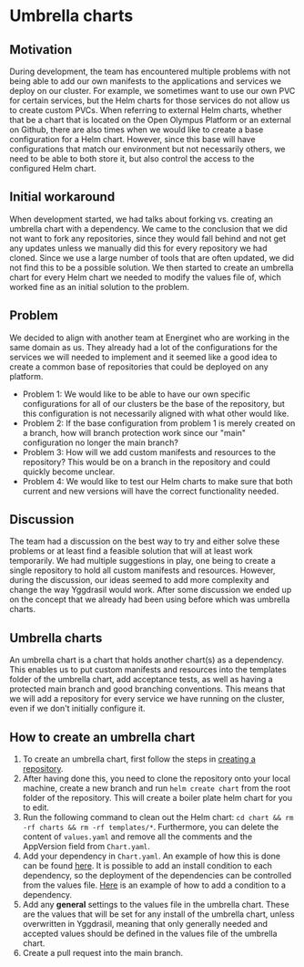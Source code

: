 # Umbrella charts

## Motivation
During development, the team has encountered multiple problems with not being able to add our own manifests to the applications and services we deploy on our cluster. For example, we sometimes want to use our own PVC for certain services, but the Helm charts for those services do not allow us to create custom PVCs.
When referring to external Helm charts, whether that be a chart that is located on the Open Olympus Platform or an external on Github, there are also times when we would like to create a base configuration for a Helm chart. However, since this base will have configurations that match our environment but not necessarily others, we need to be able to both store it, but also control the access to the configured Helm chart. 

## Initial workaround 
When development started, we had talks about forking vs. creating an umbrella chart with a dependency. We came to the conclusion that we did not want to fork any repositories, since they would fall behind and not get any updates unless we manually did this for every repository we had cloned. Since we use a large number of tools that are often updated, we did not find this to be a possible solution. We then started to create an umbrella chart for every Helm chart we needed to modify the values file of, which worked fine as an initial solution to the problem.

## Problem
We decided to align with another team at Energinet who are working in the same domain as us. They already had a lot of the configurations for the services we will needed to implement and it seemed like a good idea to create a common base of repositories that could be deployed on any platform. 

- Problem 1: We would like to be able to have our own specific configurations for all of our clusters be the base of the repository, but this configuration is not necessarily aligned with what other would like. 
- Problem 2: If the base configuration from problem 1 is merely created on a branch, how will branch protection work since our "main" configuration no longer the main branch? 
- Problem 3: How will we add custom manifests and resources to the repository? This would be on a branch in the repository and could quickly become unclear. 
- Problem 4: We would like to test our Helm charts to make sure that both current and new versions will have the correct functionality needed. 

## Discussion
The team had a discussion on the best way to try and either solve these problems or at least find a feasible solution that will at least work temporarily. We had multiple suggestions in play, one being to create a single repository to hold all custom manifests and resources. However, during the discussion, our ideas seemed to add more complexity and change the way Yggdrasil would work. After some discussion we ended up on the concept that we already had been using before which was umbrella charts. 

## Umbrella charts
An umbrella chart is a chart that holds another chart(s) as a dependency. This enables us to put custom manifests and resources into the templates folder of the umbrella chart, add acceptance tests, as well as having a protected main branch and good branching conventions. This means that we will add a repository for every service we have running on the cluster, even if we don't initially configure it. 

## How to create an umbrella chart
1. To create an umbrella chart, first follow the steps in [creating a repository](../git/repo_creation.md).
2. After having done this, you need to clone the repository onto your local machine, create a new branch and run ```helm create chart``` from the root folder of the repository. This will create a boiler plate helm chart for you to edit.
3. Run the following command to clean out the Helm chart: ```cd chart && rm -rf charts && rm -rf templates/*```. Furthermore, you can delete the content of `values.yaml` and remove all the comments and the AppVersion field from `Chart.yaml`. 
4.  Add your dependency in `Chart.yaml`. An example of how this is done can be found [here](https://helm.sh/docs/helm/helm_dependency/). It is possible to add an install condition to each dependency, so the deployment of the dependencies can be controlled from the values file. [Here](https://helm.sh/docs/chart_best_practices/dependencies/#conditions-and-tags) is an example of how to add a condition to a dependency. 
5.  Add any **general** settings to the values file in the umbrella chart. These are the values that will be set for any install of the umbrella chart, unless overwritten in Yggdrasil, meaning that only generally needed and accepted values should be defined in the values file of the umbrella chart. 
6.  Create a pull request into the main branch. 
